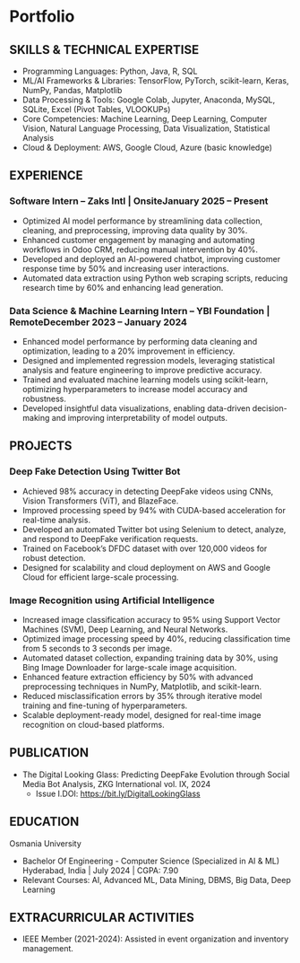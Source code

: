 # Portfolio


## SKILLS & TECHNICAL EXPERTISE

- Programming Languages: Python, Java, R, SQL
- ML/AI Frameworks & Libraries: TensorFlow, PyTorch, scikit-learn, Keras, NumPy, Pandas, Matplotlib
- Data Processing & Tools: Google Colab, Jupyter, Anaconda, MySQL, SQLite, Excel (Pivot Tables, VLOOKUPs)
- Core Competencies: Machine Learning, Deep Learning, Computer Vision, Natural Language Processing, Data Visualization, Statistical Analysis
- Cloud & Deployment: AWS, Google Cloud, Azure (basic knowledge)


## EXPERIENCE

### Software Intern – Zaks Intl | OnsiteJanuary 2025 – Present

- Optimized AI model performance by streamlining data collection, cleaning, and preprocessing, improving data quality by 30%.
- Enhanced customer engagement by managing and automating workflows in Odoo CRM, reducing manual intervention by 40%.
- Developed and deployed an AI-powered chatbot, improving customer response time by 50% and increasing user interactions.
- Automated data extraction using Python web scraping scripts, reducing research time by 60% and enhancing lead generation.

### Data Science & Machine Learning Intern – YBI Foundation | RemoteDecember 2023 – January 2024

- Enhanced model performance by performing data cleaning and optimization, leading to a 20% improvement in efficiency.
- Designed and implemented regression models, leveraging statistical analysis and feature engineering to improve predictive accuracy.
- Trained and evaluated machine learning models using scikit-learn, optimizing hyperparameters to increase model accuracy and robustness.
- Developed insightful data visualizations, enabling data-driven decision-making and improving interpretability of model outputs.


## PROJECTS

### Deep Fake Detection Using Twitter Bot

- Achieved 98% accuracy in detecting DeepFake videos using CNNs, Vision Transformers (ViT), and BlazeFace.
- Improved processing speed by 94% with CUDA-based acceleration for real-time analysis.
- Developed an automated Twitter bot using Selenium to detect, analyze, and respond to DeepFake verification requests.
- Trained on Facebook’s DFDC dataset with over 120,000 videos for robust detection.
- Designed for scalability and cloud deployment on AWS and Google Cloud for efficient large-scale processing.

### Image Recognition using Artificial Intelligence

- Increased image classification accuracy to 95% using Support Vector Machines (SVM), Deep Learning, and Neural Networks.
- Optimized image processing speed by 40%, reducing classification time from 5 seconds to 3 seconds per image.
- Automated dataset collection, expanding training data by 30%, using Bing Image Downloader for large-scale image acquisition.
- Enhanced feature extraction efficiency by 50% with advanced preprocessing techniques in NumPy, Matplotlib, and scikit-learn.
- Reduced misclassification errors by 35% through iterative model training and fine-tuning of hyperparameters.
- Scalable deployment-ready model, designed for real-time image recognition on cloud-based platforms.


## PUBLICATION

- The Digital Looking Glass: Predicting DeepFake Evolution through Social Media Bot Analysis, ZKG International vol. IX, 2024
  - Issue I.DOI: https://bit.ly/DigitalLookingGlass


## EDUCATION

Osmania University
- Bachelor Of Engineering - Computer Science (Specialized in AI & ML)        Hyderabad, India | July 2024 | CGPA: 7.90 
- Relevant Courses: AI, Advanced ML, Data Mining, DBMS, Big Data, Deep Learning


## EXTRACURRICULAR ACTIVITIES

- IEEE Member (2021-2024): Assisted in event organization and inventory management.

 

